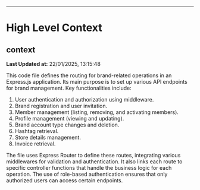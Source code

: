 

---
# High Level Context
## context
**Last Updated at:** 22/01/2025, 13:15:48

This code file defines the routing for brand-related operations in an Express.js application. Its main purpose is to set up various API endpoints for brand management. Key functionalities include:

1. User authentication and authorization using middleware.
2. Brand registration and user invitation.
3. Member management (listing, removing, and activating members).
4. Profile management (viewing and updating).
5. Brand account type changes and deletion.
6. Hashtag retrieval.
7. Store details management.
8. Invoice retrieval.

The file uses Express Router to define these routes, integrating various middlewares for validation and authentication. It also links each route to specific controller functions that handle the business logic for each operation. The use of role-based authentication ensures that only authorized users can access certain endpoints.
